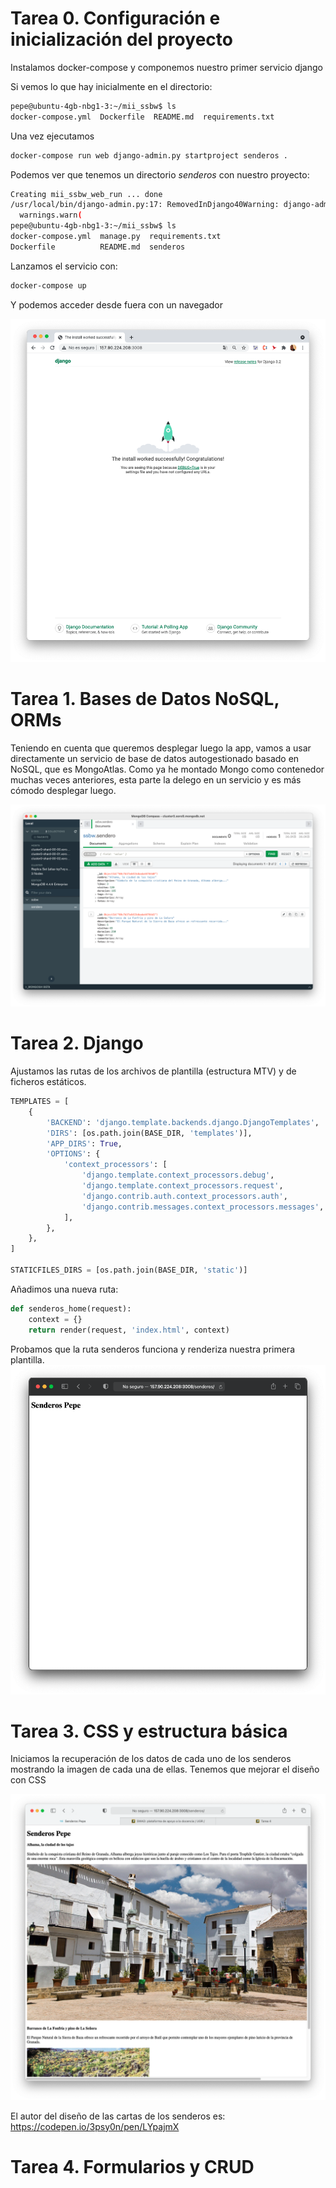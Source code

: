 # Tarea 0. Configuración e inicialización del proyecto

Instalamos docker-compose y componemos nuestro primer servicio django

Si vemos lo que hay inicialmente en el directorio:

```bash
pepe@ubuntu-4gb-nbg1-3:~/mii_ssbw$ ls
docker-compose.yml  Dockerfile  README.md  requirements.txt 
```

Una vez ejecutamos 

```bash
docker-compose run web django-admin.py startproject senderos .
```


Podemos ver que tenemos un directorio *senderos* con nuestro proyecto:

```bash
Creating mii_ssbw_web_run ... done
/usr/local/bin/django-admin.py:17: RemovedInDjango40Warning: django-admin.py is deprecated in favor of django-admin.
  warnings.warn(
pepe@ubuntu-4gb-nbg1-3:~/mii_ssbw$ ls
docker-compose.yml  manage.py  requirements.txt
Dockerfile          README.md  senderos
```

Lanzamos el servicio con:

```bash
docker-compose up
```

Y podemos acceder desde fuera con un navegador

![](docs/images/tarea0/0.png)


# Tarea 1. Bases de Datos NoSQL, ORMs

Teniendo en cuenta que queremos desplegar luego la app, vamos a usar directamente un servicio de base de datos autogestionado basado en NoSQL, que es MongoAtlas. Como ya he montado Mongo como contenedor muchas veces anteriores, esta parte la delego en un servicio y es más cómodo desplegar luego.


![](docs/images/tarea1/mongo.png)


# Tarea 2. Django

Ajustamos las rutas de los archivos de plantilla (estructura MTV) y de ficheros estáticos.

```python
TEMPLATES = [
    {
        'BACKEND': 'django.template.backends.django.DjangoTemplates',
        'DIRS': [os.path.join(BASE_DIR, 'templates')],
        'APP_DIRS': True,
        'OPTIONS': {
            'context_processors': [
                'django.template.context_processors.debug',
                'django.template.context_processors.request',
                'django.contrib.auth.context_processors.auth',
                'django.contrib.messages.context_processors.messages',
            ],
        },
    },
]

STATICFILES_DIRS = [os.path.join(BASE_DIR, 'static')]
```

Añadimos una nueva ruta:

```python
def senderos_home(request):
    context = {}
    return render(request, 'index.html', context)
```


Probamos que la ruta senderos funciona y renderiza nuestra primera plantilla.
![](docs/images/tarea2/0.png)


# Tarea 3. CSS y estructura básica

Iniciamos la recuperación de los datos de cada uno de los senderos mostrando la imagen de cada una de ellas. Tenemos que mejorar el diseño con CSS

![](docs/images/tarea3/0.png)

El autor del diseño de las cartas de los senderos es: https://codepen.io/3psy0n/pen/LYpajmX


# Tarea 4. Formularios y CRUD

